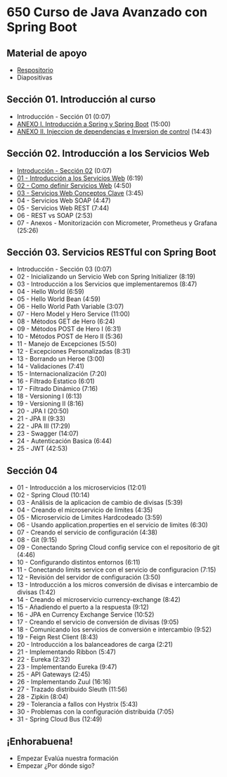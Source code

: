 # 650 Curso de Java Avanzado con Spring Boot

## Material de apoyo
 
* [Respositorio](https://gitlab.keepcoding.io/cursos-online-keepcoding/java-avanzado-con-spring-boot)
* Diapositivas

## Sección 01. Introducción al curso
 
* Introducción - Sección 01 (0:07)
* [ANEXO I. Introducción a Spring y Spring Boot](650_Curso_de_Java_Avanzado_con_Spring_Boot/01-01-ANEXO_I.md) (15:00)
* [ANEXO II. Injeccion de dependencias e Inversion de control](650_Curso_de_Java_Avanzado_con_Spring_Boot/01-02-ANEXO_II.md) (14:43)

## Sección 02. Introducción a los Servicios Web
 
* [Introducción - Sección 02](650_Curso_de_Java_Avanzado_con_Spring_Boot/02-00-Introduccion.md) (0:07)
* [01 - Introducción a los Servicios Web](650_Curso_de_Java_Avanzado_con_Spring_Boot/02-01-Introduccion-a-los-Servicios-Web.md) (6:19)
* [02 - Como definir Servicios Web](650_Curso_de_Java_Avanzado_con_Spring_Boot/02-02-Como-definir-Servicios-Web.md) (4:50)
* [03 - Servicios Web Conceptos Clave](650_Curso_de_Java_Avanzado_con_Spring_Boot/02-03-Servicios-Web-Conceptos-Clave.md) (3:45)
* 04 - Servicios Web SOAP (4:47)
* 05 - Servicios Web REST (7:44)
* 06 - REST vs SOAP (2:53)
* 07 - Anexos - Monitorización con Micrometer, Prometheus y Grafana (25:26)

## Sección 03. Servicios RESTful con Spring Boot
 
* Introducción - Sección 03 (0:07)
* 02 - Inicializando un Servicio Web con Spring Initializer (8:19)
* 03 - Introducción a los Servicios que implementaremos (8:47)
* 04 - Hello World (6:59)
* 05 - Hello World Bean (4:59)
* 06 - Hello World Path Variable (3:07)
* 07 - Hero Model y Hero Service (11:00)
* 08 - Métodos GET de Hero (6:24)
* 09 - Métodos POST de Hero I (6:31)
* 10 - Métodos POST de Hero II (5:36)
* 11 - Manejo de Excepciones (5:50)
* 12 - Excepciones Personalizadas (8:31)
* 13 - Borrando un Heroe (3:00)
* 14 - Validaciones (7:41)
* 15 - Internacionalización (7:20)
* 16 - Filtrado Estatico (6:01)
* 17 - Filtrado Dinámico (7:16)
* 18 - Versioning I (6:13)
* 19 - Versioning II (8:16)
* 20 - JPA I (20:50)
* 21 - JPA II (9:33)
* 22 - JPA III (17:29)
* 23 - Swagger (14:07)
* 24 - Autenticación Basica (6:44)
* 25 - JWT (42:53)

## Sección 04
 
* 01 - Introducción a los microservicios (12:01)
* 02 - Spring Cloud (10:14)
* 03 - Análisis de la aplicacion de cambio de divisas (5:39)
* 04 - Creando el microservicio de limites (4:35)
* 05 - Microservicio de Limites Hardcodeado (3:59)
* 06 - Usando application.properties en el servicio de limites (6:30)
* 07 - Creando el servicio de configuración (4:38)
* 08 - Git (9:15)
* 09 - Conectando Spring Cloud config service con el repositorio de git (4:46)
* 10 - Configurando distintos entornos (6:11)
* 11 - Conectando limits service con el servicio de configuracion (7:15)
* 12 - Revisión del servidor de configuración (3:50)
* 13 - Introducción a los micros conversión de divisas e intercambio de divisas (1:42)
* 14 - Creando el microservicio currency-exchange (8:42)
* 15 - Añadiendo el puerto a la respuesta (9:12)
* 16 - JPA en Currency Exchange Service (10:52)
* 17 - Creando el servicio de conversión de divisas (9:05)
* 18 - Comunicando los servicios de conversión e intercambio (9:52)
* 19 - Feign Rest Client (8:43)
* 20 - Introducción a los balanceadores de carga (2:21)
* 21 - Implementando Ribbon (5:47)
* 22 - Eureka (2:32)
* 23 - Implementando Eureka (9:47)
* 25 - API Gateways (2:45) 
* 26 - Implementando Zuul (16:16)
* 27 - Trazado distribuido Sleuth (11:56)
* 28 - Zipkin (8:04)
* 29 - Tolerancia a fallos con Hystrix (5:43)
* 30 - Problemas con la configuración distribuida (7:05)
* 31 - Spring Cloud Bus (12:49)

## ¡Enhorabuena!
 
* Empezar Evalúa nuestra formación
* Empezar ¿Por dónde sigo?
